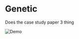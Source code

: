 # Genetic

Does the case study paper 3 thing

![Demo](https://user-images.githubusercontent.com/84354151/165695582-75a75b0e-ce92-454b-bc3e-3cc3a050b47b.gif)
